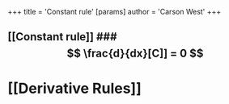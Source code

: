 +++
 title = 'Constant rule'
[params]
	author = 'Carson West'
+++
## [[Constant rule]] ###  $$  \frac{d}{dx}[C]] = 0  $$  


# [[Derivative Rules]]